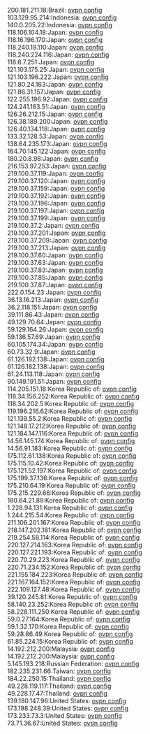 200.181.211.18:Brazil: [ovpn config](vpn/200_181_211_18.ovpn)  
103.129.95.214:Indonesia: [ovpn config](vpn/103_129_95_214.ovpn)  
140.0.205.22:Indonesia: [ovpn config](vpn/140_0_205_22.ovpn)  
118.106.104.18:Japan: [ovpn config](vpn/118_106_104_18.ovpn)  
118.16.196.170:Japan: [ovpn config](vpn/118_16_196_170.ovpn)  
118.240.19.110:Japan: [ovpn config](vpn/118_240_19_110.ovpn)  
118.240.224.116:Japan: [ovpn config](vpn/118_240_224_116.ovpn)  
118.6.7.251:Japan: [ovpn config](vpn/118_6_7_251.ovpn)  
121.103.175.25:Japan: [ovpn config](vpn/121_103_175_25.ovpn)  
121.103.196.222:Japan: [ovpn config](vpn/121_103_196_222.ovpn)  
121.80.24.163:Japan: [ovpn config](vpn/121_80_24_163.ovpn)  
121.86.31.157:Japan: [ovpn config](vpn/121_86_31_157.ovpn)  
122.255.196.92:Japan: [ovpn config](vpn/122_255_196_92.ovpn)  
124.241.163.51:Japan: [ovpn config](vpn/124_241_163_51.ovpn)  
126.26.212.15:Japan: [ovpn config](vpn/126_26_212_15.ovpn)  
126.38.189.200:Japan: [ovpn config](vpn/126_38_189_200.ovpn)  
126.40.134.118:Japan: [ovpn config](vpn/126_40_134_118.ovpn)  
133.32.128.53:Japan: [ovpn config](vpn/133_32_128_53.ovpn)  
138.64.235.173:Japan: [ovpn config](vpn/138_64_235_173.ovpn)  
164.70.145.122:Japan: [ovpn config](vpn/164_70_145_122.ovpn)  
180.20.8.98:Japan: [ovpn config](vpn/180_20_8_98.ovpn)  
216.153.97.253:Japan: [ovpn config](vpn/216_153_97_253.ovpn)  
219.100.37.119:Japan: [ovpn config](vpn/219_100_37_119.ovpn)  
219.100.37.120:Japan: [ovpn config](vpn/219_100_37_120.ovpn)  
219.100.37.159:Japan: [ovpn config](vpn/219_100_37_159.ovpn)  
219.100.37.192:Japan: [ovpn config](vpn/219_100_37_192.ovpn)  
219.100.37.196:Japan: [ovpn config](vpn/219_100_37_196.ovpn)  
219.100.37.197:Japan: [ovpn config](vpn/219_100_37_197.ovpn)  
219.100.37.199:Japan: [ovpn config](vpn/219_100_37_199.ovpn)  
219.100.37.2:Japan: [ovpn config](vpn/219_100_37_2.ovpn)  
219.100.37.201:Japan: [ovpn config](vpn/219_100_37_201.ovpn)  
219.100.37.209:Japan: [ovpn config](vpn/219_100_37_209.ovpn)  
219.100.37.213:Japan: [ovpn config](vpn/219_100_37_213.ovpn)  
219.100.37.60:Japan: [ovpn config](vpn/219_100_37_60.ovpn)  
219.100.37.63:Japan: [ovpn config](vpn/219_100_37_63.ovpn)  
219.100.37.83:Japan: [ovpn config](vpn/219_100_37_83.ovpn)  
219.100.37.85:Japan: [ovpn config](vpn/219_100_37_85.ovpn)  
219.100.37.87:Japan: [ovpn config](vpn/219_100_37_87.ovpn)  
222.0.154.23:Japan: [ovpn config](vpn/222_0_154_23.ovpn)  
36.13.16.213:Japan: [ovpn config](vpn/36_13_16_213.ovpn)  
36.2.118.151:Japan: [ovpn config](vpn/36_2_118_151.ovpn)  
39.111.86.43:Japan: [ovpn config](vpn/39_111_86_43.ovpn)  
49.129.70.64:Japan: [ovpn config](vpn/49_129_70_64.ovpn)  
59.129.164.26:Japan: [ovpn config](vpn/59_129_164_26.ovpn)  
59.136.57.69:Japan: [ovpn config](vpn/59_136_57_69.ovpn)  
60.105.174.34:Japan: [ovpn config](vpn/60_105_174_34.ovpn)  
60.73.32.9:Japan: [ovpn config](vpn/60_73_32_9.ovpn)  
61.126.182.138:Japan: [ovpn config](vpn/61_126_182_138.ovpn)  
61.126.182.138:Japan: [ovpn config](vpn/61_126_182_138.ovpn)  
61.24.113.118:Japan: [ovpn config](vpn/61_24_113_118.ovpn)  
90.149.191.51:Japan: [ovpn config](vpn/90_149_191_51.ovpn)  
114.205.151.18:Korea Republic of: [ovpn config](vpn/114_205_151_18.ovpn)  
118.34.156.252:Korea Republic of: [ovpn config](vpn/118_34_156_252.ovpn)  
118.34.202.5:Korea Republic of: [ovpn config](vpn/118_34_202_5.ovpn)  
119.196.216.62:Korea Republic of: [ovpn config](vpn/119_196_216_62.ovpn)  
121.139.55.2:Korea Republic of: [ovpn config](vpn/121_139_55_2.ovpn)  
121.148.17.212:Korea Republic of: [ovpn config](vpn/121_148_17_212.ovpn)  
121.184.147.116:Korea Republic of: [ovpn config](vpn/121_184_147_116.ovpn)  
14.56.145.174:Korea Republic of: [ovpn config](vpn/14_56_145_174.ovpn)  
14.56.91.183:Korea Republic of: [ovpn config](vpn/14_56_91_183.ovpn)  
175.112.61.138:Korea Republic of: [ovpn config](vpn/175_112_61_138.ovpn)  
175.115.10.42:Korea Republic of: [ovpn config](vpn/175_115_10_42.ovpn)  
175.121.52.197:Korea Republic of: [ovpn config](vpn/175_121_52_197.ovpn)  
175.199.37.136:Korea Republic of: [ovpn config](vpn/175_199_37_136.ovpn)  
175.210.64.19:Korea Republic of: [ovpn config](vpn/175_210_64_19.ovpn)  
175.215.229.66:Korea Republic of: [ovpn config](vpn/175_215_229_66.ovpn)  
180.64.21.89:Korea Republic of: [ovpn config](vpn/180_64_21_89.ovpn)  
1.228.94.131:Korea Republic of: [ovpn config](vpn/1_228_94_131.ovpn)  
1.244.215.54:Korea Republic of: [ovpn config](vpn/1_244_215_54.ovpn)  
211.106.201.167:Korea Republic of: [ovpn config](vpn/211_106_201_167.ovpn)  
218.147.202.181:Korea Republic of: [ovpn config](vpn/218_147_202_181.ovpn)  
219.254.58.114:Korea Republic of: [ovpn config](vpn/219_254_58_114.ovpn)  
220.127.214.163:Korea Republic of: [ovpn config](vpn/220_127_214_163.ovpn)  
220.127.221.193:Korea Republic of: [ovpn config](vpn/220_127_221_193.ovpn)  
220.70.29.223:Korea Republic of: [ovpn config](vpn/220_70_29_223.ovpn)  
220.71.234.152:Korea Republic of: [ovpn config](vpn/220_71_234_152.ovpn)  
221.155.184.223:Korea Republic of: [ovpn config](vpn/221_155_184_223.ovpn)  
221.167.164.152:Korea Republic of: [ovpn config](vpn/221_167_164_152.ovpn)  
222.109.127.48:Korea Republic of: [ovpn config](vpn/222_109_127_48.ovpn)  
39.120.245.81:Korea Republic of: [ovpn config](vpn/39_120_245_81.ovpn)  
58.140.23.252:Korea Republic of: [ovpn config](vpn/58_140_23_252.ovpn)  
58.228.111.250:Korea Republic of: [ovpn config](vpn/58_228_111_250.ovpn)  
59.0.27.164:Korea Republic of: [ovpn config](vpn/59_0_27_164.ovpn)  
59.1.32.170:Korea Republic of: [ovpn config](vpn/59_1_32_170.ovpn)  
59.28.86.49:Korea Republic of: [ovpn config](vpn/59_28_86_49.ovpn)  
61.85.224.15:Korea Republic of: [ovpn config](vpn/61_85_224_15.ovpn)  
14.192.212.200:Malaysia: [ovpn config](vpn/14_192_212_200.ovpn)  
14.192.212.200:Malaysia: [ovpn config](vpn/14_192_212_200.ovpn)  
5.145.193.218:Russian Federation: [ovpn config](vpn/5_145_193_218.ovpn)  
182.235.231.66:Taiwan: [ovpn config](vpn/182_235_231_66.ovpn)  
184.22.250.15:Thailand: [ovpn config](vpn/184_22_250_15.ovpn)  
49.228.119.117:Thailand: [ovpn config](vpn/49_228_119_117.ovpn)  
49.228.17.47:Thailand: [ovpn config](vpn/49_228_17_47.ovpn)  
139.180.147.96:United States: [ovpn config](vpn/139_180_147_96.ovpn)  
173.198.248.39:United States: [ovpn config](vpn/173_198_248_39.ovpn)  
173.233.73.3:United States: [ovpn config](vpn/173_233_73_3.ovpn)  
73.71.36.67:United States: [ovpn config](vpn/73_71_36_67.ovpn)  
